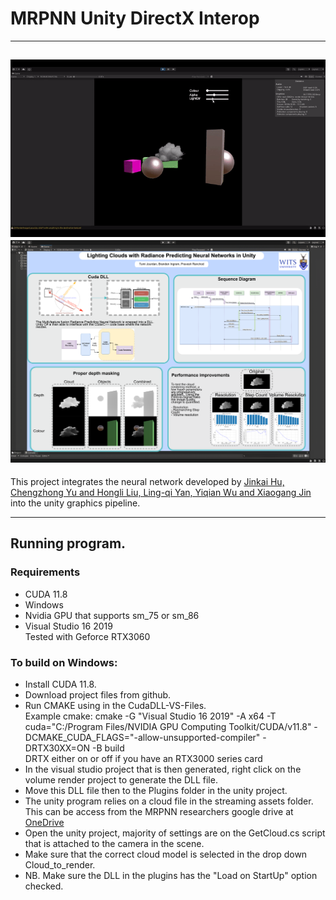 # MRPNN Unity DirectX Interop
---
![A funny dog GIF](./ReadMeResources/DemogGif.gif)
![A funny dog GIF](./ReadMeResources/poster.png)
---

This project integrates the neural network developed by [Jinkai Hu, Chengzhong Yu and Hongli Liu, Ling-qi Yan, Yiqian Wu and Xiaogang Jin](https://github.com/What-a-stupid-username/MRPNN/blob/main/README.md) into the unity graphics pipeline. 

---
## Running program. 
### Requirements
- CUDA 11.8
- Windows
- Nvidia GPU that supports sm_75 or sm_86
- Visual Studio 16 2019  
Tested with Geforce RTX3060

### To build on Windows:
- Install CUDA 11.8.
- Download project files from github.
- Run CMAKE using in the CudaDLL-VS-Files.  
    Example cmake: cmake -G "Visual Studio 16 2019" -A x64 -T cuda="C:/Program Files/NVIDIA GPU Computing Toolkit/CUDA/v11.8" -DCMAKE_CUDA_FLAGS="-allow-unsupported-compiler" -DRTX30XX=ON -B build  
DRTX either on or off if you have an RTX3000 series card  
- In the visual studio project that is then generated, right click on the volume render project to generate the DLL file.
- Move this DLL file then to the Plugins folder in the unity project.
- The unity program relies on a cloud file in the streaming assets folder. This can be access from the MRPNN researchers google drive at [OneDrive](https://1drv.ms/f/c/c6d71596bc679f33/QjOfZ7yWFdcggMZJBAAAAAAATuOe1hNOeD_D7Q)
- Open the unity project, majority of settings are on the GetCloud.cs script that is attached to the camera in the scene.
- Make sure that the correct cloud model is selected in the drop down Cloud_to_render.
- NB. Make sure the DLL in the plugins has the "Load on StartUp" option checked. 
